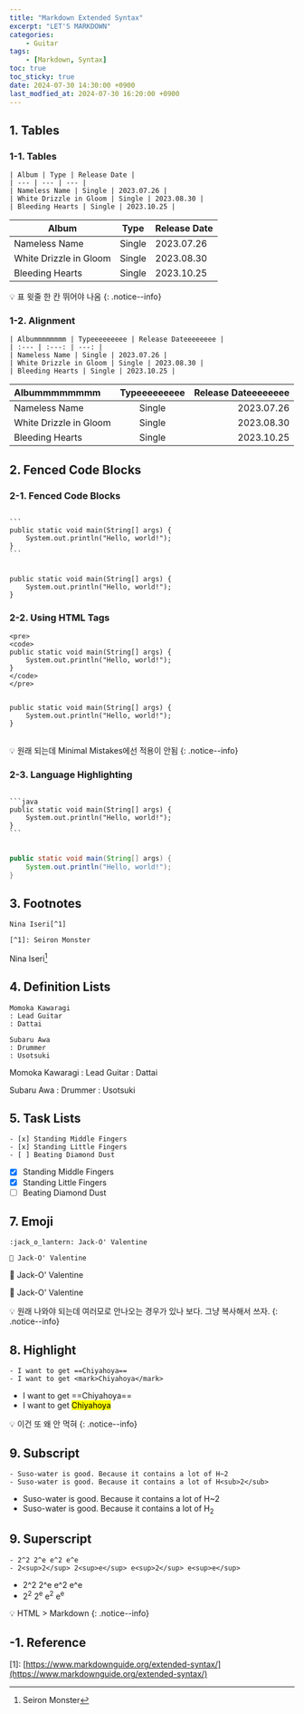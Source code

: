 ```yaml
---
title: "Markdown Extended Syntax"
excerpt: "LET'S MARKDOWN"
categories:
    - Guitar
tags:
    - [Markdown, Syntax]
toc: true
toc_sticky: true
date: 2024-07-30 14:30:00 +0900
last_modfied_at: 2024-07-30 16:20:00 +0900
---
```


## 1. Tables

### 1-1. Tables
```
| Album | Type | Release Date |
| --- | --- | --- |
| Nameless Name | Single | 2023.07.26 |
| White Drizzle in Gloom | Single | 2023.08.30 |
| Bleeding Hearts | Single | 2023.10.25 |
```

| Album | Type | Release Date |
| --- | --- | --- |
| Nameless Name | Single | 2023.07.26 |
| White Drizzle in Gloom | Single | 2023.08.30 |
| Bleeding Hearts | Single | 2023.10.25 |

💡 표 윗줄 한 칸 뛰어야 나옴
{: .notice--info}

### 1-2. Alignment
```
| Albummmmmmmm | Typeeeeeeeee | Release Dateeeeeeee |
| :--- | :---: | ---: |
| Nameless Name | Single | 2023.07.26 |
| White Drizzle in Gloom | Single | 2023.08.30 |
| Bleeding Hearts | Single | 2023.10.25 |
```

| Albummmmmmmm | Typeeeeeeeee | Release Dateeeeeeee |
| :--- | :---: | ---: |
| Nameless Name | Single | 2023.07.26 |
| White Drizzle in Gloom | Single | 2023.08.30 |
| Bleeding Hearts | Single | 2023.10.25 |

## 2. Fenced Code Blocks

### 2-1. Fenced Code Blocks
<pre>
<code>
```
public static void main(String[] args) {
    System.out.println("Hello, world!");
}
```
</code>
</pre>

```
public static void main(String[] args) {
    System.out.println("Hello, world!");
}
```

### 2-2. Using HTML Tags
```
<pre>
<code>
public static void main(String[] args) {
    System.out.println("Hello, world!");
}
</code>
</pre>
```
<pre>
<code>
public static void main(String[] args) {
    System.out.println("Hello, world!");
}
</code>
</pre>

💡 원래 되는데 Minimal Mistakes에선 적용이 안됨
{: .notice--info}

### 2-3. Language Highlighting
<pre>
<code>
```java
public static void main(String[] args) {
    System.out.println("Hello, world!");
}
```
</code>
</pre>
```java
public static void main(String[] args) {
    System.out.println("Hello, world!");
}
```

## 3. Footnotes
```
Nina Iseri[^1]

[^1]: Seiron Monster
```

Nina Iseri[^1]

[^1]: Seiron Monster

## 4. Definition Lists
```
Momoka Kawaragi
: Lead Guitar
: Dattai

Subaru Awa
: Drummer
: Usotsuki
```
Momoka Kawaragi
: Lead Guitar
: Dattai

Subaru Awa
: Drummer
: Usotsuki

## 5. Task Lists
```
- [x] Standing Middle Fingers
- [x] Standing Little Fingers
- [ ] Beating Diamond Dust
```
- [x] Standing Middle Fingers
- [x] Standing Little Fingers
- [ ] Beating Diamond Dust

## 7. Emoji
```
:jack_o_lantern: Jack-O' Valentine

🎃 Jack-O' Valentine
```
:jack_o_lantern: Jack-O' Valentine

🎃 Jack-O' Valentine

💡 원래 나와야 되는데 여러모로 안나오는 경우가 있나 보다. 그냥 복사해서 쓰자.
{: .notice--info}

## 8. Highlight
```
- I want to get ==Chiyahoya==
- I want to get <mark>Chiyahoya</mark>
```
- I want to get ==Chiyahoya==
- I want to get <mark>Chiyahoya</mark>

💡 이건 또 왜 안 먹혀
{: .notice--info}

## 9. Subscript
```
- Suso-water is good. Because it contains a lot of H~2
- Suso-water is good. Because it contains a lot of H<sub>2</sub>
```
- Suso-water is good. Because it contains a lot of H~2
- Suso-water is good. Because it contains a lot of H<sub>2</sub>

## 9. Superscript
```
- 2^2 2^e e^2 e^e
- 2<sup>2</sup> 2<sup>e</sup> e<sup>2</sup> e<sup>e</sup>
```
- 2^2 2^e e^2 e^e
- 2<sup>2</sup> 2<sup>e</sup> e<sup>2</sup> e<sup>e</sup>

💡 HTML > Markdown
{: .notice--info}

## -1. Reference
\[1\]: [https://www.markdownguide.org/extended-syntax/](https://www.markdownguide.org/extended-syntax/)